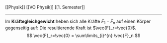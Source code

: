[[Physik]] [[VO Physik]] [[1. Semester]]

---

Im **Kräftegleichgewicht** heben sich alle Kräfte $F_1-F_n$ auf einen Körper gegenseitig auf: Die resultierende Kraft ist $\vec{F}_r=\vec{0}$.
$$
\vec{F}_r=\vec{0} = \sum\limits_{i}^{n} \vec{F}_n
$$